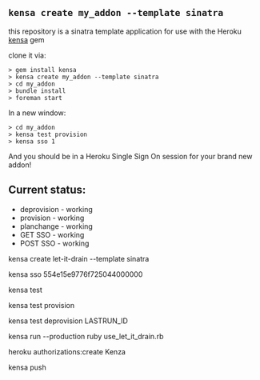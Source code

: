## `kensa create my_addon --template sinatra`

this repository is a sinatra template application for use with the 
Heroku <a href="http://github.com/heroku/kensa">kensa</a> gem

clone it via:

    > gem install kensa
    > kensa create my_addon --template sinatra
    > cd my_addon
    > bundle install
    > foreman start

In a new window: 

    > cd my_addon
    > kensa test provision
    > kensa sso 1

And you should be in a Heroku Single Sign On session for your brand new addon! 

## Current status: 
- deprovision - working
- provision   - working
- planchange  - working
- GET SSO     - working
- POST SSO    - working


kensa create let-it-drain --template sinatra

kensa sso 554e15e9776f725044000000

kensa test

kensa test provision

kensa test deprovision LASTRUN_ID

kensa run --production ruby use_let_it_drain.rb

heroku authorizations:create Kenza

kensa push
